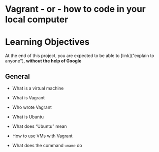 # Vagrant - or - how to code in your local computer

# Learning Objectives
At the end of this project, you are expected to be able to [link]("explain to anyone"), **without the help of Google**

## General

* What is a virtual machine

* What is Vagrant

* Who wrote Vagrant

* What is Ubuntu

* What does “Ubuntu” mean

* How to use VMs with Vagrant

* What does the command `uname` do
